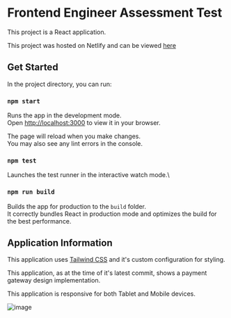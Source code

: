 # Frontend Engineer Assessment Test

This project is a React application.

This project was hosted on Netlify and can be viewed [here](https://acepayment.netlify.app/)

## Get Started

In the project directory, you can run:

### `npm start`

Runs the app in the development mode.\
Open [http://localhost:3000](http://localhost:3000) to view it in your browser.

The page will reload when you make changes.\
You may also see any lint errors in the console.

### `npm test`

Launches the test runner in the interactive watch mode.\

### `npm run build`

Builds the app for production to the `build` folder.\
It correctly bundles React in production mode and optimizes the build for the best performance.

## Application Information

This application uses [Tailwind CSS](https://tailwindcss.com/) and it's custom configuration for styling.

This application, as at the time of it's latest commit, shows a payment gateway design implementation.

This application is responsive for both Tablet and Mobile devices.



![image](https://github.com/EmmanuelOkon/acecoin/assets/71082695/e718a3a7-831d-475e-b018-fa2736eabaa9)
